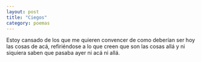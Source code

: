```yaml
---
layout: post
title: "Ciegos"
category: poemas
---
```


Estoy cansado de los que me quieren convencer de como deberían ser hoy las cosas
de acá, refiriéndose a lo que creen que son las cosas allá y ni siquiera saben
que pasaba ayer ni acá ni allá.
